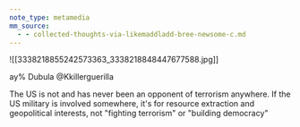 ```yaml
---
note_type: metamedia
mm_source:
  - - collected-thoughts-via-likemaddladd-bree-newsome-c.md
---
```


![[3338218855242573363_3338218848447677588.jpg]]

ay% Dubula
@Kkillerguerilla

The US is not and has never been an
opponent of terrorism anywhere. If the
US military is involved somewhere, it's
for resource extraction and geopolitical
interests, not "fighting terrorism" or
"building democracy"

